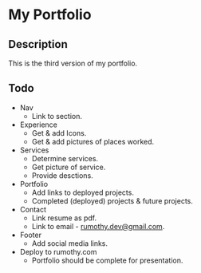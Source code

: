 # My Portfolio

## Description

This is the third version of my portfolio.

## Todo

- Nav
  - Link to section.
- Experience
  - Get & add Icons.
  - Get & add pictures of places worked.
- Services
  - Determine services.
  - Get picture of service.
  - Provide desctions.
- Portfolio
  - Add links to deployed projects.
  - Completed (deployed) projects & future projects.
- Contact
  - Link resume as pdf.
  - Link to email - rumothy.dev@gmail.com.
- Footer
  - Add social media links.
- Deploy to rumothy.com
  - Portfolio should be complete for presentation.
